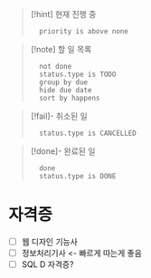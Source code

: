 
>[!hint] 현재 진행 중
>```tasks 
>	priority is above none
>```

>[!note] 할 일 목록
>```tasks 
>	not done
>	status.type is TODO
>	group by due 
>	hide due date
>	sort by happens
>```

>[!fail]- 취소된 일
>```tasks 
>	status.type is CANCELLED
>```

>[!done]- 완료된 일
>```tasks
> 	done 
> 	status.type is DONE
> ```

# 자격증
- [ ] 웹 디자인 기능사  
- [ ] 정보처리기사 <- 빠르게 따는게 좋음
- [ ] SQL D 자격증?

